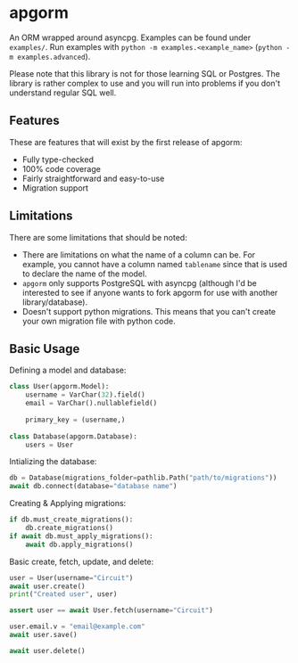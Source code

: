 # apgorm
An ORM wrapped around asyncpg. Examples can be found under `examples/`. Run examples with `python -m examples.<example_name>` (`python -m examples.advanced`).

Please note that this library is not for those learning SQL or Postgres. The library is rather complex to use and you will run into problems if you don't understand regular SQL well.

## Features
These are features that will exist by the first release of apgorm:
 - Fully type-checked
 - 100% code coverage
 - Fairly straightforward and easy-to-use
 - Migration support

## Limitations
There are some limitations that should be noted:
 - There are limitations on what the name of a column can be. For example, you cannot have a column named `tablename` since that is used to declare the name of the model.
 - `apgorm` only supports PostgreSQL with asyncpg (although I'd be interested to see if anyone wants to fork apgorm for use with another library/database).
 - Doesn't support python migrations. This means that you can't create your own migration file with python code.

## Basic Usage
Defining a model and database:
```py
class User(apgorm.Model):
    username = VarChar(32).field()
    email = VarChar().nullablefield()
    
    primary_key = (username,)
    
class Database(apgorm.Database):
    users = User
```

Intializing the database:
```py
db = Database(migrations_folder=pathlib.Path("path/to/migrations"))
await db.connect(database="database name")
```

Creating & Applying migrations:
```py
if db.must_create_migrations():
    db.create_migrations()
if await db.must_apply_migrations():
    await db.apply_migrations()
```

Basic create, fetch, update, and delete:
```py
user = User(username="Circuit")
await user.create()
print("Created user", user)

assert user == await User.fetch(username="Circuit")

user.email.v = "email@example.com"
await user.save()

await user.delete()
```
